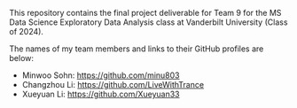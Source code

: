 This repository contains the final project deliverable for Team 9 for the MS Data Science Exploratory Data Analysis class at Vanderbilt University (Class of 2024).

The names of my team members and links to their GitHub profiles are below:

* Minwoo Sohn: https://github.com/minu803
* Changzhou Li: https://github.com/LiveWithTrance
* Xueyuan Li: https://github.com/Xueyuan33
